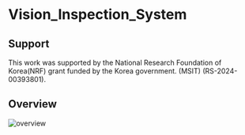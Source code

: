 # Vision_Inspection_System
## Support
This work was supported by the National Research Foundation of Korea(NRF) grant funded by the Korea government. (MSIT) (RS-2024-00393801).  

  
## Overview
![overview]()
